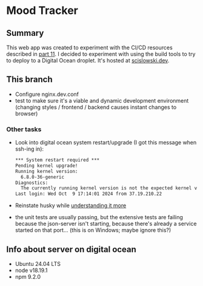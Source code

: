 # Mood Tracker

## Summary

This web app was created to experiment with the CI/CD resources described in [part 11](https://fullstackopen.com/en/part11). I decided to experiment with using the build tools to try to deploy to a Digital Ocean droplet. It's hosted at [scislowski.dev](https://scislowski.dev).

## This branch

- Configure nginx.dev.conf
- test to make sure it's a viable and dynamic development environment (changing styles / frontend / backend causes instant changes to browser)

### Other tasks

- Look into digital ocean system restart/upgrade (I got this message when ssh-ing in):

  ```txt
  *** System restart required ***
  Pending kernel upgrade!
  Running kernel version:
    6.8.0-36-generic
  Diagnostics:
    The currently running kernel version is not the expected kernel version 6.8.0-47-generic.
  Last login: Wed Oct  9 17:14:01 2024 from 37.19.210.22
  ```

- Reinstate husky while [understanding it more](https://typicode.github.io/husky/get-started.html)
- the unit tests are usually passing, but the extensive tests are failing because the json-server isn't starting, because there's already a service started on that port... (this is on Windows; maybe ignore this?)

## Info about server on digital ocean

- Ubuntu 24.04 LTS
- node v18.19.1
- npm 9.2.0
